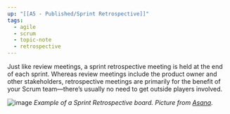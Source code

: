 ```yaml
---
up: "[[A5 - Published/Sprint Retrospective]]"
tags:
  - agile
  - scrum
  - topic-note
  - retrospective
---
```

Just like review meetings, a sprint retrospective meeting is held at the end of each sprint. Whereas review meetings include the product owner and other stakeholders, retrospective meetings are primarily for the benefit of your Scrum team—there’s usually no need to get outside players involved.

![image](https://assets.asana.biz/m/cd1aa754c2f226c/original/inline-agile-sprint-retrospective-2x.jpg) *Example of a Sprint Retrospective board. Picture from [Asana](https://asana.com/guide/examples/project-management/asana-agile).*
